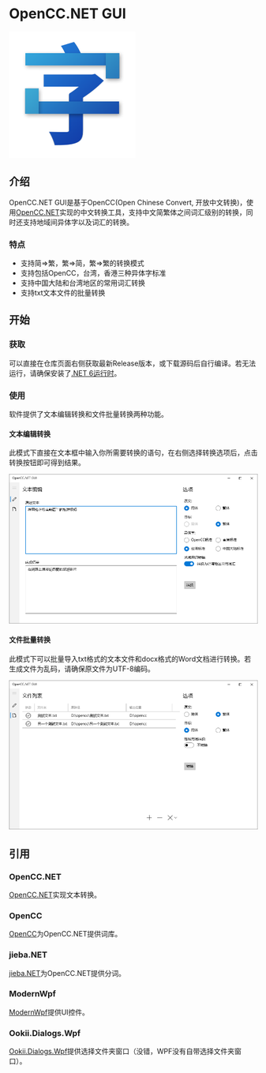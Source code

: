 # OpenCC.NET GUI

![](opencc-net-gui.png)

## 介绍

OpenCC.NET GUI是基于OpenCC(Open Chinese Convert, 开放中文转换)，使用[OpenCC.NET](https://github.com/CosineG/OpenCC.NET)实现的中文转换工具，支持中文简繁体之间词汇级别的转换，同时还支持地域间异体字以及词汇的转换。

### 特点

- 支持简=>繁，繁=>简，繁=>繁的转换模式
- 支持包括OpenCC，台湾，香港三种异体字标准
- 支持中国大陆和台湾地区的常用词汇转换
- 支持txt文本文件的批量转换

## 开始

### 获取

可以直接在仓库页面右侧获取最新Release版本，或下载源码后自行编译。若无法运行，请确保安装了[.NET 6运行时](https://dotnet.microsoft.com/zh-cn/download/dotnet/thank-you/runtime-desktop-6.0.4-windows-x64-installer)。

### 使用

软件提供了文本编辑转换和文件批量转换两种功能。

#### 文本编辑转换

此模式下直接在文本框中输入你所需要转换的语句，在右侧选择转换选项后，点击转换按钮即可得到结果。

![](screenshot-1.png)

#### 文件批量转换

此模式下可以批量导入txt格式的文本文件和docx格式的Word文档进行转换。若生成文件为乱码，请确保原文件为UTF-8编码。

![](screenshot-2.png)

## 引用

### OpenCC.NET

[OpenCC.NET](https://github.com/CosineG/OpenCC.NET)实现文本转换。

### OpenCC

[OpenCC](https://github.com/BYVoid/OpenCC)为OpenCC.NET提供词库。

### jieba.NET

[jieba.NET](https://github.com/anderscui/jieba.NET)为OpenCC.NET提供分词。

### ModernWpf

[ModernWpf](https://github.com/Kinnara/ModernWpf)提供UI控件。

### Ookii.Dialogs.Wpf

[Ookii.Dialogs.Wpf](https://github.com/ookii-dialogs/ookii-dialogs-wpf)提供选择文件夹窗口（没错，WPF没有自带选择文件夹窗口）。